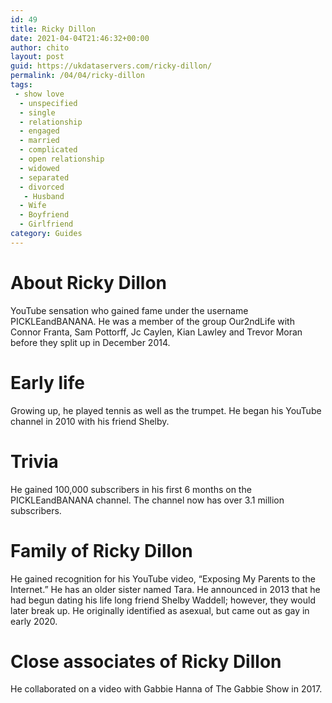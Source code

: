 ```yaml
---
id: 49
title: Ricky Dillon
date: 2021-04-04T21:46:32+00:00
author: chito
layout: post
guid: https://ukdataservers.com/ricky-dillon/
permalink: /04/04/ricky-dillon
tags:
 - show love
  - unspecified
  - single
  - relationship
  - engaged
  - married
  - complicated
  - open relationship
  - widowed
  - separated
  - divorced
   - Husband
  - Wife
  - Boyfriend
  - Girlfriend
category: Guides
---
```




  
  
#  About Ricky Dillon
                  
                  
                  
YouTube sensation who gained fame under the username PICKLEandBANANA. He was a member of the group Our2ndLife with Connor Franta, Sam Pottorff, Jc Caylen, Kian Lawley and Trevor Moran before they split up in December 2014. 
                  
                
                
                
# Early life
                  
                  
                  
Growing up, he played tennis as well as the trumpet. He began his YouTube channel in 2010 with his friend Shelby. 
                  
                
                
                
# Trivia
                  
                  
                  
He gained 100,000 subscribers in his first 6 months on the PICKLEandBANANA channel. The channel now has over 3.1 million subscribers.
                  
                
                
                
# Family of Ricky Dillon
                  
                  
                  
He gained recognition for his YouTube video, &#8220;Exposing My Parents to the Internet.&#8221; He has an older sister named Tara. He announced in 2013 that he had begun dating his life long friend Shelby Waddell; however, they would later break up. He originally identified as asexual, but came out as gay in early 2020.
                  
                
                
                
# Close associates of Ricky Dillon
                  
                  
                  
He collaborated on a video with Gabbie Hanna of The Gabbie Show in 2017.
                  
                
              
            
          
          
          
    
    
  
